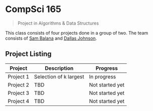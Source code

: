 # CompSci 165
> Project in Algorithms & Data Structures

This class consists of four projects done in a group of two.
The team consists of [Sam Balana](https://github.com/puradox) and
[Dallas Johnson](https://github.com/Dallas-J).

## Project Listing

| Project   | Description            | Progress        |
| --------- | ---------------------- | --------------- |
| Project 1 | Selection of k largest | In progress     |
| Project 2 | TBD                    | Not started yet |
| Project 3 | TBD                    | Not started yet |
| Project 4 | TBD                    | Not started yet |
